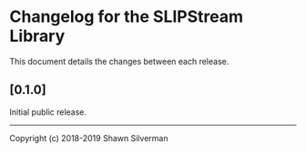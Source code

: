 # Changelog for the SLIPStream Library

This document details the changes between each release.

## [0.1.0]

Initial public release.

---

Copyright (c) 2018-2019 Shawn Silverman
